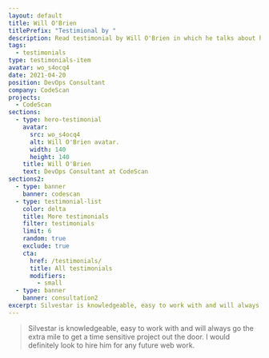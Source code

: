 ```yaml
---
layout: default
title: Will O'Brien
titlePrefix: "Testimional by "
description: Read testimonial by Will O'Brien in which he talks about his positive experience in working with Silvestar Bistrović.
tags:
  - testimonials
type: testimonials-item
avatar: wo_s4ocq4
date: 2021-04-20
position: DevOps Consultant
company: CodeScan
projects:
  - CodeScan
sections:
  - type: hero-testimonial
    avatar:
      src: wo_s4ocq4
      alt: Will O'Brien avatar.
      width: 140
      height: 140
    title: Will O'Brien
    text: DevOps Consultant at CodeScan
sections2:
  - type: banner
    banner: codescan
  - type: testimonial-list
    color: delta
    title: More testimonials
    filter: testimonials
    limit: 6
    random: true
    exclude: true
    cta:
      href: /testimonials/
      title: All testimonials
      modifiers:
        - small
  - type: banner
    banner: consultation2
excerpt: Silvestar is knowledgeable, easy to work with and will always go the extra mile...
---
```


> Silvestar is knowledgeable, easy to work with and will always go the extra mile to get a time sensitive project out the door. I would definitely look to hire him for any future web work.
